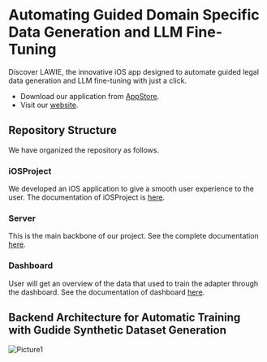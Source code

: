 # Automating Guided Domain Specific Data Generation and LLM Fine-Tuning 

Discover LAWIE, the innovative iOS app designed to automate guided legal data generation and LLM fine-tuning with just a click. 

- Download our application from [AppStore](https://apps.apple.com/jp/app/lawie/id6670359342?l=en-US).
- Visit our [website](https://www.lawie.app/).

## Repository Structure 
We have organized the repository as follows.

### iOSProject 
We developed an iOS application to give a smooth user experience to the user. The documentation of iOSProject is [here](https://github.com/jakariaemon/Lawie/tree/main/iOSProject#the-lawie---poc-for-simplifying-legal-processes-with-ai).

### Server 
This is the main backbone of our project. See the complete documentation [here](https://github.com/jakariaemon/Lawie/tree/main/server#running-the-backend-service-with-docker). 

### Dashboard 
User will get an overview of the data that used to train the adapter through the dashboard. See the documentation of dashboard [here](https://github.com/jakariaemon/Lawie/tree/main/Dashboard#dashboard).

## Backend Architecture for Automatic Training with Gudide Synthetic Dataset Generation 

![Picture1](https://github.com/user-attachments/assets/33261ea7-04d1-4da2-871d-c832a7d3b1c3)


